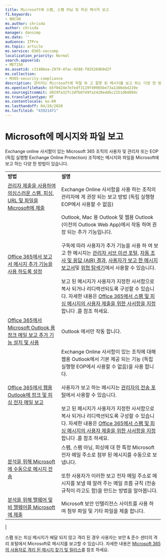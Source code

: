 ```yaml
---
title: Microsoft에 스팸, 스팸 아님 및 피싱 메시지 보고
f1.keywords:
- NOCSH
ms.author: chrisda
author: chrisda
manager: dansimp
ms.date: ''
audience: ITPro
ms.topic: article
ms.service: O365-seccomp
localization_priority: Normal
search.appverid:
- MET150
ms.assetid: c31406ea-2979-4fac-9288-f835269b9d2f
ms.collection:
- M365-security-compliance
description: 관리자는 Microsoft에 적절 하 고 잘못 된 메시지를 보고 하는 다양 한 방법에 대해 알아볼 수 있습니다.
ms.openlocfilehash: b5f0d24e7e7edf3119f49965be73a1386ebd219e
ms.sourcegitcommit: d929fa32fc2dfb0749fa2420eddbc2251d8489dc
ms.translationtype: MT
ms.contentlocale: ko-KR
ms.lasthandoff: 04/28/2020
ms.locfileid: "43921471"
---
```

# <a name="report-messages-and-files-to-microsoft"></a>Microsoft에 메시지와 파일 보고

Exchange online 사서함이 있는 Microsoft 365 조직의 사용자 및 관리자 또는 EOP (독립 실행형 Exchange Online Protection) 조직에는 메시지와 파일을 Microsoft에 보고 하는 다양 한 방법이 있습니다.

|||
|---|---|
|**방법**|**설명**|
|[관리자 제출을 사용하여 의심스러운 스팸, 피싱, URL 및 파일을 Microsoft에 제출](admin-submission.md)|Exchange Online 사서함을 사용 하는 조직의 관리자에 게 권장 되는 보고 방법 (독립 실행형 EOP에서 사용할 수 없음)|
|[Office 365에서 보고서 메시지 추가 기능을 사용 하도록 설정](enable-the-report-message-add-in.md)|Outlook, Mac 용 Outlook 및 웹용 Outlook (이전의 Outlook Web App)에서 작동 하며 권장 되는 추가 기능입니다. <br/><br/> 구독에 따라 사용자가 추가 기능을 사용 하 여 보고 한 메시지는 [관리자 서브 미션 포털](admin-submission.md), [자동 조사 및 응답 (AIR) 결과](air-view-investigation-results.md), [사용자가 보고 한 메시지 보고서](view-email-security-reports.md#user-reported-messages-report)및 [위협 탐색기](threat-explorer-views.md#email--submissions)에서 사용할 수 있습니다. <br/><br/> 보고 된 메시지가 사용자가 지정한 사서함으로 복사 되거나 리디렉션되도록 구성할 수 있습니다. 자세한 내용은 [Office 365에서 스팸 및 피싱 메시지의 사용자 제출을 위한 사서함을 지정](user-submission.md)합니다 .를 참조 하세요.|
|[Office 365에서 Microsoft Outlook 용 정크 메일 보고 추가 기능 설치 및 사용](junk-email-reporting-add-in-for-microsoft-outlook.md)|Outlook 에서만 작동 합니다.|
|[Office 365에서 웹용 Outlook에 정크 및 피싱 전자 메일 보고](report-junk-email-and-phishing-scams-in-outlook-on-the-web-eop.md)|Exchange Online 사서함이 있는 조직에 대해 웹용 Outlook에서 기본 제공 되는 기능 (독립 실행형 EOP에서 사용할 수 없음)을 사용 합니다. <br/><br/> 사용자가 보고 하는 메시지는 [관리자의 전송 포털](admin-submission.md)에서 사용할 수 있습니다. <br/><br/> 보고 된 메시지가 사용자가 지정한 사서함으로 복사 되거나 리디렉션되도록 구성할 수 있습니다. 자세한 내용은 [Office 365에서 스팸 및 피싱 메시지의 사용자 제출을 위한 사서함을 지정](user-submission.md)합니다 .를 참조 하세요.|
|[분석을 위해 Microsoft에 수동으로 메시지 전송](submit-spam-non-spam-and-phishing-scam-messages-to-microsoft-for-analysis.md)|스팸, 스팸 아님, 피싱에 대 한 특정 Microsoft 전자 메일 주소로 첨부 된 메시지를 수동으로 보냅니다. <br/><br/> 또한 사용자가 이러한 보고 전자 메일 주소로 메시지를 보낼 때 알려 주는 메일 흐름 규칙 (전송 규칙이 라고도 함)을 만드는 방법을 알아봅니다.|
|[분석을 위해 맬웨어 및 비 맬웨어를 Microsoft에 제출](submitting-malware-and-non-malware-to-microsoft-for-analysis.md)|Microsoft 보안 인텔리전스 사이트를 사용 하 여 첨부 파일 및 기타 파일을 제출 합니다.|
|

스팸 또는 피싱 메시지가 배달 되지 않고 격리 된 경우 사용자는 보안 & 준수 센터의 격리 포털에서 Microsoft로 메시지를 보고할 수 있습니다. 자세한 내용은 [Microsoft 365의 사용자로 격리 된 메시지 찾기 및 릴리스](find-and-release-quarantined-messages-as-a-user.md)를 참조 하세요.
